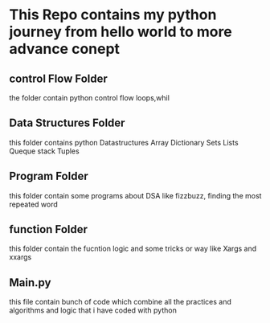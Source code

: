 # This Repo contains my python journey from hello world to more advance conept
## control Flow Folder
the folder contain python control flow loops,whil
## Data Structures Folder
this folder contains python Datastructures
Array
Dictionary
Sets
Lists
Queque
stack
Tuples
## Program Folder
this folder contain some programs about DSA like fizzbuzz,
finding the most repeated word
## function Folder
this folder contain the fucntion logic and some tricks or way like Xargs and xxargs
## Main.py
this file contain bunch of code which combine all the practices and algorithms and logic that i have coded with python
